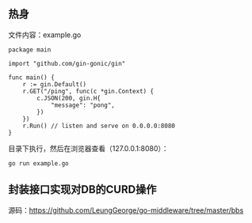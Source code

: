 ## 热身

文件内容：example.go

```
package main

import "github.com/gin-gonic/gin"

func main() {
    r := gin.Default()
    r.GET("/ping", func(c *gin.Context) {
        c.JSON(200, gin.H{
            "message": "pong",
        })
    })
    r.Run() // listen and serve on 0.0.0.0:8080
}
```

目录下执行，然后在浏览器查看（127.0.0.1:8080）：

```
go run example.go
```

## 封装接口实现对DB的CURD操作

源码：https://github.com/LeungGeorge/go-middleware/tree/master/bbs





